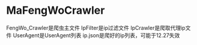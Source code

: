 # MaFengWoCrawler
FengWo_Crawler是爬虫主文件
IpFilter是ip过滤文件
IpCrawler是爬取代理ip文件
UserAgent是UserAgent列表
ip.json是爬好的ip列表，可能于12.27失效
